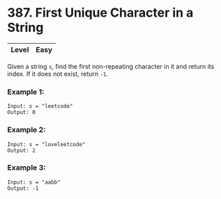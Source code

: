 # 387. First Unique Character in a String

| Level | Easy |
| ----- | ---- |

Given a string `s`, find the first non-repeating character in it and return its index. If it does not exist, return `-1`.

### Example 1:
```
Input: s = "leetcode"
Output: 0
```
### Example 2:
```
Input: s = "loveleetcode"
Output: 2
```
### Example 3:
```
Input: s = "aabb"
Output: -1
```
